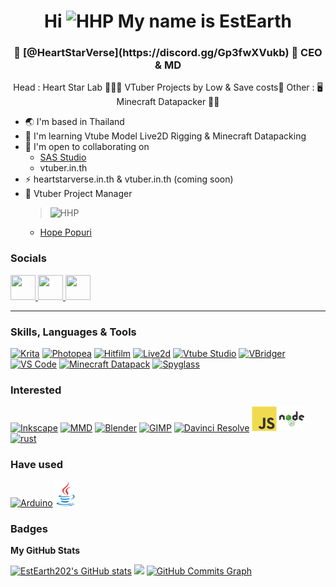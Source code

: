 <h1 align="center"> Hi <img src="https://user-images.githubusercontent.com/18350557/176309783-0785949b-9127-417c-8b55-ab5a4333674e.gif" width="32" height="32" alt="HHP"/> My name is EstEarth </h1>
<h3 align="center">🌟 [@HeartStarVerse](https://discord.gg/Gp3fwXVukb) 🌠 CEO & MD</h3>
<p align="center"> Head : Heart Star Lab 🔬🧪🥼 VTuber Projects by Low & Save costs💞 Other : 🖥 Minecraft Datapacker 👨‍💻 </p>

* 🌏  I'm based in Thailand
* 🧠  I'm learning Vtube Model Live2D Rigging & Minecraft Datapacking
* 🤝  I'm open to collaborating on
  - [SAS Studio](https://www.youtube.com/@sasstudio?sub_confirmation=1)
  - vtuber.in.th
* ⚡  heartstarverse.in.th & vtuber.in.th (coming soon)
* 💞  Vtuber Project Manager
  > <img src="https://media.discordapp.net/attachments/851137291623858186/860775345820794911/Heart_Hope_Logo.gif?ex=667bbb02&is=667a6982&hm=217bf296ef237ba9e01dcd97035a05f95d2ebfbe2cbbf6c0507f780978bbc494" width="256" height="256" alt="HHP" />
  - [Hope Popuri](https://www.youtube.com/@Porichan?sub_confirmation=1)

### Socials

<p align="left"> <a href="https://discord.com/users/estearth" target="_blank" rel="noreferrer"> <picture> <source media="(prefers-color-scheme: dark)" srcset="https://raw.githubusercontent.com/danielcranney/readme-generator/main/public/icons/socials/discord-dark.svg" /> <source media="(prefers-color-scheme: light)" srcset="https://raw.githubusercontent.com/danielcranney/readme-generator/main/public/icons/socials/discord.svg" /> <img src="https://raw.githubusercontent.com/danielcranney/readme-generator/main/public/icons/socials/discord.svg" width="40" height="40" /> </picture> </a> <a href="https://www.github.com/EstEarth202" target="_blank" rel="noreferrer"> <picture> <source media="(prefers-color-scheme: dark)" srcset="https://raw.githubusercontent.com/danielcranney/readme-generator/main/public/icons/socials/github-dark.svg" /> <source media="(prefers-color-scheme: light)" srcset="https://raw.githubusercontent.com/danielcranney/readme-generator/main/public/icons/socials/github.svg" /> <img src="https://raw.githubusercontent.com/danielcranney/readme-generator/main/public/icons/socials/github.svg" width="40" height="40" /> </picture> </a> <a href="https://www.youtube.com/@EstEarth202?sub_confirmation=1" target="_blank" rel="noreferrer"> <picture> <source media="(prefers-color-scheme: dark)" srcset="https://raw.githubusercontent.com/danielcranney/readme-generator/main/public/icons/socials/youtube-dark.svg" /> <source media="(prefers-color-scheme: light)" srcset="https://raw.githubusercontent.com/danielcranney/readme-generator/main/public/icons/socials/youtube.svg" /> <img src="https://raw.githubusercontent.com/danielcranney/readme-generator/main/public/icons/socials/youtube.svg" width="40" height="40" /> </picture> </a></p>

---

### Skills, Languages & Tools
<p align="left"> 
<a href="https://krita.org/" target="_blank" rel="noreferrer"><img src="https://upload.wikimedia.org/wikipedia/commons/7/73/Calligrakrita-base.svg" width="40" height="40" alt="Krita" /></a>
<a href="https://www.photopea.com/" target="_blank" rel="noreferrer"><img src="https://github.com/photopea/photopea/blob/master/logo.svg" width="40" height="40" alt="Photopea" /></a>
<a href="https://fxhome.com/" target="_blank" rel="noreferrer"><img src="https://fxhome.com/wp-content/uploads/2022/03/hitFilm.svg" width="40" height="40" alt="Hitfilm" /></a>
<a href="https://www.live2d.com/en/" target="_blank" rel="noreferrer"><img src="https://cubism.live2d.com/editor-alpha/doc/manual/alpha1/zh/images/image26.png" width="40" height="40" alt="Live2d" /></a>
<a href="https://denchisoft.com/" target="_blank" rel="noreferrer"><img src="https://denchisoft.com/wp-content/uploads/2021/02/vts_logo_transparent.png" width="40" height="40" alt="Vtube Studio" /></a>
<a href="https://store.steampowered.com/app/1898830/VBridger/" target="_blank" rel="noreferrer"><img src="https://cdn.discordapp.com/icons/957354996863762432/6061bd72f448afa05702bf0370af92bf.webp" width="40" height="40" alt="VBridger" /></a>
<a href="https://code.visualstudio.com/insiders/" target="_blank" rel="noreferrer"><img src="https://images-eds-ssl.xboxlive.com/image?url=4rt9.lXDC4H_93laV1_eHHFT949fUipzkiFOBH3fAiZZUCdYojwUyX2aTonS1aIwMrx6NUIsHfUHSLzjGJFxxnuwhvZJBcOoTALhdIGiPXS1OOSTyB4LiKHoZz1ST0iymmPJkVNjR4mRtoAuG4bAsV6HZnLBwea.w9eczsTfIwA-&format=source" width="40" height="40" alt="VS Code" /></a>
<a href="https://marketplace.visualstudio.com/items?itemName=SPGoding.datapack-language-server" target="_blank" rel="noreferrer"><img src="https://superant.gallerycdn.vsassets.io/extensions/superant/mc-dp-icons/3.1.1/1718282630071/Microsoft.VisualStudio.Services.Icons.Default" width="40" height="40" alt="Minecraft Datapack" /></a> <a href="https://marketplace.visualstudio.com/items?itemName=SPGoding.datapack-language-server" target="_blank" rel="noreferrer"><img src="https://spgoding.gallerycdn.vsassets.io/extensions/spgoding/datapack-language-server/3.4.19/1703597943605/Microsoft.VisualStudio.Services.Icons.Default" width="40" height="40" alt="Spyglass" /></a>
</p>

### Interested
<p align="left"> 
<a href="https://inkscape.org/" target="_blank" rel="noreferrer"><img src="https://media.inkscape.org/static/images/inkscape-logo.svg" width="40" height="40" alt="Inkscape" /></a> 
<a href="https://mmd.gg/" target="_blank" rel="noreferrer"><img src="https://mmd.gg/wp-content/uploads/2021/02/MMD-TLN.png" width="40" height="40" alt="MMD" /></a> 
<a href="https://www.blender.org/" target="_blank" rel="noreferrer"><img src="https://raw.githubusercontent.com/danielcranney/readme-generator/main/public/icons/skills/blender-colored.svg" width="40" height="40" alt="Blender" /></a> 
<a href="https://www.gimp.org/" target="_blank" rel="noreferrer"><img src="https://www.gimp.org/images/frontpage/wilber-big.png" width="40" height="40" alt="GIMP" /></a>
<a href="https://www.blackmagicdesign.com/products/davinciresolve" target="_blank" rel="noreferrer"><img src="https://upload.wikimedia.org/wikipedia/commons/4/4d/DaVinci_Resolve_Studio.png" width="40" height="40" alt="Davinci Resolve" /></a>
<a href="https://developer.mozilla.org/en-US/docs/Web/JavaScript" target="_blank" rel="noreferrer"><img src="https://raw.githubusercontent.com/devicons/devicon/master/icons/javascript/javascript-original.svg" alt="javascript" width="40" height="40"/></a>  
<a href="https://nodejs.org" target="_blank" rel="noreferrer"><img src="https://raw.githubusercontent.com/devicons/devicon/master/icons/nodejs/nodejs-original-wordmark.svg" alt="nodejs" width="40" height="40"/></a>
<a href="https://www.rust-lang.org" target="_blank" rel="noreferrer"><img src="https://raw.githubusercontent.com/danielcranney/readme-generator/main/public/icons/skills/rust-colored.svg" alt="rust" width="40" height="40"/></a>
</p>

### Have used

<a href="https://store.arduino.cc/?gclid=Cj0KCQjw2eilBhCCARIsAG0Pf8uueBifykWcsSS4LPESeGQfxGVKJYnzV7bz471XfknQJy_1VINVWM8aAkLtEALw_wcB" target="_blank" rel="noreferrer"><img src="https://raw.githubusercontent.com/danielcranney/readme-generator/main/public/icons/skills/arduino-colored.svg" width="40" height="40" alt="Arduino" /></a><a href="https://www.java.com" target="_blank" rel="noreferrer"><img src="https://raw.githubusercontent.com/devicons/devicon/master/icons/java/java-original.svg" alt="java" width="40" height="40"/> </a>


### Badges
<b>My GitHub Stats</b>

<a href="http://www.github.com/EstEarth202"><img src="https://github-readme-stats.vercel.app/api?username=EstEarth202&show_icons=true&hide=&count_private=true&title_color=0891b2&text_color=ffffff&icon_color=0891b2&bg_color=1c1917&hide_border=true&show_icons=true" alt="EstEarth202's GitHub stats" /></a>
<a href="http://www.github.com/EstEarth202"><img src="https://github-readme-streak-stats.herokuapp.com/?user=EstEarth202&stroke=ffffff&background=1c1917&ring=0891b2&fire=0891b2&currStreakNum=ffffff&currStreakLabel=0891b2&sideNums=ffffff&sideLabels=ffffff&dates=ffffff&hide_border=true" /></a>
<a href="http://www.github.com/EstEarth202"><img src="https://github-readme-activity-graph.vercel.app/graph?username=EstEarth202&bg_color=1c1917&color=ffffff&line=0891b2&point=ffffff&area_color=1c1917&area=true&hide_border=true&custom_title=GitHub%20Commits%20Graph" alt="GitHub Commits Graph" /></a>
